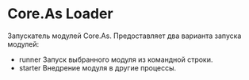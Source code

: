 # Core.As Loader

Запускатель модулей Core.As. Предоставляет два варианта запуска модулей:

- runner
	Запуск выбранного модуля из командной строки.
- starter
    Внедрение модуля в другие процессы.
